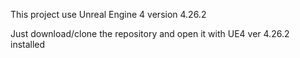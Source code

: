This project use Unreal Engine 4 version 4.26.2

Just download/clone the repository and open it with UE4 ver 4.26.2 installed
